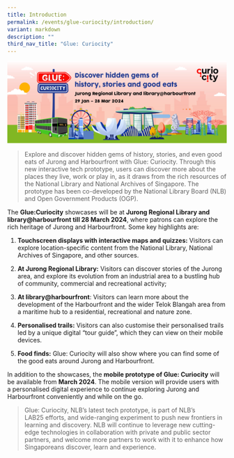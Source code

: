 ```yaml
---
title: Introduction
permalink: /events/glue-curiocity/introduction/
variant: markdown
description: ""
third_nav_title: "Glue: Curiocity"
---
```


![](/images/NLB_Glue_banner_1920x72_20.jpg)
> Explore and discover hidden gems of history, stories, and even good eats of Jurong and Harbourfront with Glue: Curiocity. Through this new interactive tech prototype, users can discover more about the places they live, work or play in, as it draws from the rich resources of the National Library and National Archives of Singapore. The prototype has been co-developed by the National Library Board (NLB) and Open Government Products (OGP).

The **Glue:Curiocity** showcases will be at **Jurong Regional Library and library@harbourfront till 28 March 2024**, where patrons can explore the rich heritage of Jurong and Harbourfront. Some key highlights are:

1.  **Touchscreen displays with interactive maps and quizzes:** Visitors can explore location-specific content from the National Library, National Archives of Singapore, and other sources.

1.  **At Jurong Regional Library:** Visitors can discover stories of the Jurong area, and explore its evolution from an industrial area to a bustling hub of community, commercial and recreational activity;
2.  **At library@harbourfront**: Visitors can learn more about the development of the Harbourfront and the wider Telok Blangah area from a maritime hub to a residential, recreational and nature zone.

2.  **Personalised trails:** Visitors can also customise their personalised trails led by a unique digital “tour guide”, which they can view on their mobile devices.
3.  **Food finds:** Glue: Curiocity will also show where you can find some of the good eats around Jurong and Harbourfront.

In addition to the showcases, the **mobile prototype of Glue: Curiocity** will be available from **March 2024**. The mobile version will provide users with a personalised digital experience to continue exploring Jurong and Harbourfront conveniently and while on the go.

> Glue: Curiocity, NLB’s latest tech prototype, is part of NLB’s LAB25 efforts, and wide-ranging experiment to push new frontiers in learning and discovery. NLB will continue to leverage new cutting-edge technologies in collaboration with private and public sector partners, and welcome more partners to work with it to enhance how Singaporeans discover, learn and experience.